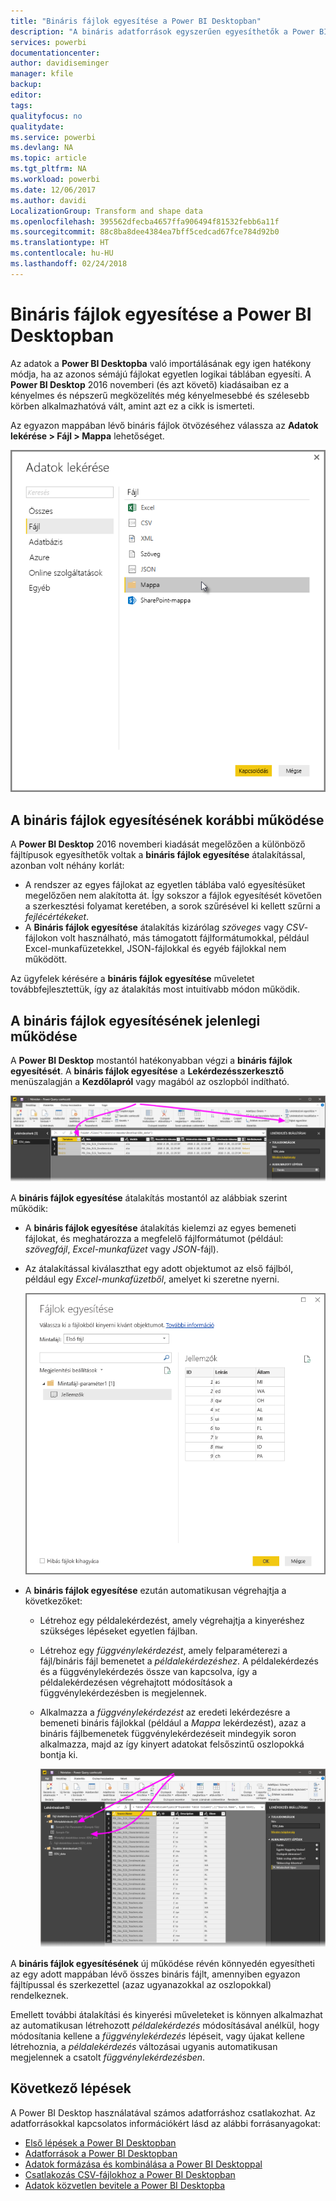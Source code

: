 ```yaml
---
title: "Bináris fájlok egyesítése a Power BI Desktopban"
description: "A bináris adatforrások egyszerűen egyesíthetők a Power BI Desktopban."
services: powerbi
documentationcenter: 
author: davidiseminger
manager: kfile
backup: 
editor: 
tags: 
qualityfocus: no
qualitydate: 
ms.service: powerbi
ms.devlang: NA
ms.topic: article
ms.tgt_pltfrm: NA
ms.workload: powerbi
ms.date: 12/06/2017
ms.author: davidi
LocalizationGroup: Transform and shape data
ms.openlocfilehash: 395562dfecba4657ffa906494f81532febb6a11f
ms.sourcegitcommit: 88c8ba8dee4384ea7bff5cedcad67fce784d92b0
ms.translationtype: HT
ms.contentlocale: hu-HU
ms.lasthandoff: 02/24/2018
---
```

# <a name="combine-binaries-in-power-bi-desktop"></a>Bináris fájlok egyesítése a Power BI Desktopban
Az adatok a **Power BI Desktopba** való importálásának egy igen hatékony módja, ha az azonos sémájú fájlokat egyetlen logikai táblában egyesíti. A **Power BI Desktop** 2016 novemberi (és azt követő) kiadásaiban ez a kényelmes és népszerű megközelítés még kényelmesebbé és szélesebb körben alkalmazhatóvá vált, amint azt ez a cikk is ismerteti.

Az egyazon mappában lévő bináris fájlok ötvözéséhez válassza az **Adatok lekérése > Fájl > Mappa** lehetőséget.

![](media/desktop-combine-binaries/combine-binaries_1.png)

## <a name="previous-combine-binaries-behavior"></a>A bináris fájlok egyesítésének korábbi működése
A **Power BI Desktop** 2016 novemberi kiadását megelőzően a különböző fájltípusok egyesíthetők voltak a **bináris fájlok egyesítése** átalakítással, azonban volt néhány korlát:

* A rendszer az egyes fájlokat az egyetlen táblába való egyesítésüket megelőzően nem alakította át. Így sokszor a fájlok egyesítését követően a szerkesztési folyamat keretében, a sorok szűrésével ki kellett szűrni a *fejlécértékeket*.
* A **Bináris fájlok egyesítése** átalakítás kizárólag *szöveges* vagy *CSV*-fájlokon volt használható, más támogatott fájlformátumokkal, például Excel-munkafüzetekkel, JSON-fájlokkal és egyéb fájlokkal nem működött.

Az ügyfelek kérésére a **bináris fájlok egyesítése** műveletet továbbfejlesztettük, így az átalakítás most intuitívabb módon működik.

## <a name="current-combine-binaries-behavior"></a>A bináris fájlok egyesítésének jelenlegi működése
A **Power BI Desktop** mostantól hatékonyabban végzi a **bináris fájlok egyesítését**. A **bináris fájlok egyesítése** a **Lekérdezésszerkesztő** menüszalagján a **Kezdőlapról** vagy magából az oszlopból indítható.

![](media/desktop-combine-binaries/combine-binaries_2a.png)

A **bináris fájlok egyesítése** átalakítás mostantól az alábbiak szerint működik:

* A **bináris fájlok egyesítése** átalakítás kielemzi az egyes bemeneti fájlokat, és meghatározza a megfelelő fájlformátumot (például: *szövegfájl*, *Excel-munkafüzet* vagy *JSON*-fájl).
* Az átalakítással kiválaszthat egy adott objektumot az első fájlból, például egy *Excel-munkafüzetből*, amelyet ki szeretne nyerni.
  
  ![](media/desktop-combine-binaries/combine-binaries_3.png)
* A **bináris fájlok egyesítése** ezután automatikusan végrehajtja a következőket:
  
  * Létrehoz egy példalekérdezést, amely végrehajtja a kinyeréshez szükséges lépéseket egyetlen fájlban.
  * Létrehoz egy *függvénylekérdezést*, amely felparaméterezi a fájl/bináris fájl bemenetet a *példalekérdezéshez*. A példalekérdezés és a függvénylekérdezés össze van kapcsolva, így a példalekérdezésen végrehajtott módosítások a függvénylekérdezésben is megjelennek.
  * Alkalmazza a *függvénylekérdezést* az eredeti lekérdezésre a bemeneti bináris fájlokkal (például a *Mappa* lekérdezést), azaz a bináris fájlbemenetek függvénylekérdezéseit mindegyik soron alkalmazza, majd az így kinyert adatokat felsőszintű oszlopokká bontja ki.
    
    ![](media/desktop-combine-binaries/combine-binaries_4.png)

A **bináris fájlok egyesítésének** új működése révén könnyedén egyesítheti az egy adott mappában lévő összes bináris fájlt, amennyiben egyazon fájltípussal és szerkezettel (azaz ugyanazokkal az oszlopokkal) rendelkeznek.

Emellett további átalakítási és kinyerési műveleteket is könnyen alkalmazhat az automatikusan létrehozott *példalekérdezés* módosításával anélkül, hogy módosítania kellene a *függvénylekérdezés* lépéseit, vagy újakat kellene létrehoznia, a *példalekérdezés* változásai ugyanis automatikusan megjelennek a csatolt *függvénylekérdezésben*.

## <a name="next-steps"></a>Következő lépések
A Power BI Desktop használatával számos adatforráshoz csatlakozhat. Az adatforrásokkal kapcsolatos információkért lásd az alábbi forrásanyagokat:

* [Első lépések a Power BI Desktopban](desktop-getting-started.md)
* [Adatforrások a Power BI Desktopban](desktop-data-sources.md)
* [Adatok formázása és kombinálása a Power BI Desktoppal](desktop-shape-and-combine-data.md)
* [Csatlakozás CSV-fájlokhoz a Power BI Desktopban](desktop-connect-csv.md)   
* [Adatok közvetlen bevitele a Power BI Desktopba](desktop-enter-data-directly-into-desktop.md)   

